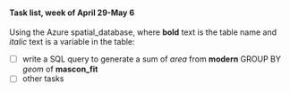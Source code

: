 #### Task list, week of April 29-May 6

Using the Azure spatial_database, where __bold__ text is the table name and _italic_ text is a variable in the table:

- [ ] write a SQL query to generate a sum of _area_ from __modern__ GROUP BY _geom_ of __mascon_fit__
- [ ] other tasks
